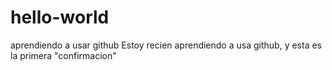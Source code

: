 # hello-world
aprendiendo a usar github
Estoy recien aprendiendo a usa github, y esta es la primera "confirmacion"
